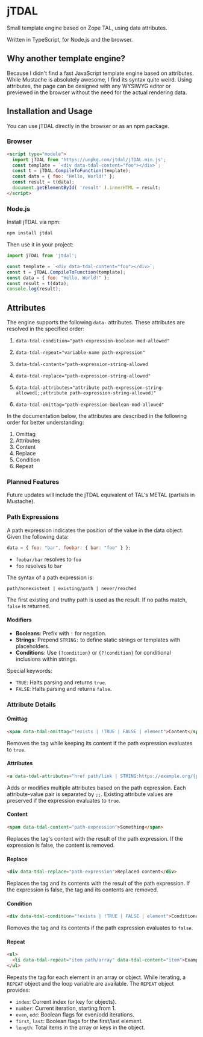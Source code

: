# jTDAL

Small template engine based on Zope TAL, using data attributes.

Written in TypeScript, for Node.js and the browser.

## Why another template engine?

Because I didn't find a fast JavaScript template engine based on attributes. While Mustache is absolutely awesome, I find its syntax quite weird. Using attributes, the page can be designed with any WYSIWYG editor or previewed in the browser without the need for the actual rendering data.

## Installation and Usage

You can use jTDAL directly in the browser or as an npm package.

### Browser

```html
<script type="module">
  import jTDAL from 'https://unpkg.com/jtdal/jTDAL.min.js';
  const template = `<div data-tdal-content="foo"></div>`;
  const t = jTDAL.CompileToFunction(template);
  const data = { foo: "Hello, World!" };
  const result = t(data);
  document.getElementById( 'result' ).innerHTML = result;
</script>
```

### Node.js

Install jTDAL via npm:

```bash
npm install jtdal
```

Then use it in your project:

```javascript
import jTDAL from 'jtdal';

const template = `<div data-tdal-content="foo"></div>`;
const t = jTDAL.CompileToFunction(template);
const data = { foo: "Hello, World!" };
const result = t(data);
console.log(result);
```

## Attributes

The engine supports the following `data-` attributes. These attributes are resolved in the specified order:

1. `data-tdal-condition="path-expression-boolean-mod-allowed"`

2. `data-tdal-repeat="variable-name path-expression"`

3. `data-tdal-content="path-expression-string-allowed`

4. `data-tdal-replace="path-expression-string-allowed"`

5. `data-tdal-attributes="attribute path-expression-string-allowed[;;attribute path-expression-string-allowed]"`

6. `data-tdal-omittag="path-expression-boolean-mod-allowed"`

In the documentation below, the attributes are described in the following order for better understanding:

1. Omittag
2. Attributes
3. Content
4. Replace
5. Condition
6. Repeat

### Planned Features

Future updates will include the jTDAL equivalent of TAL's METAL (partials in Mustache).

### Path Expressions

A path expression indicates the position of the value in the data object. Given the following data:

```javascript
data = { foo: "bar", foobar: { bar: "foo" } };
```

- `foobar/bar` resolves to `foo`
- `foo` resolves to `bar`

The syntax of a path expression is:

```plaintext
path/nonexistent | existing/path | never/reached
```

The first existing and truthy path is used as the result. If no paths match, `false` is returned.

#### Modifiers

- **Booleans**: Prefix with `!` for negation.
- **Strings**: Prepend `STRING:` to define static strings or templates with placeholders.
- **Conditions**: Use `{?condition}` or `{?!condition}` for conditional inclusions within strings.

Special keywords:

- `TRUE`: Halts parsing and returns `true`.
- `FALSE`: Halts parsing and returns `false`.

### Attribute Details

#### Omittag

```html
<span data-tdal-omittag="!exists | !TRUE | FALSE | element">Content</span>
```

Removes the tag while keeping its content if the path expression evaluates to `true`.

#### Attributes

```html
<a data-tdal-attributes="href path/link | STRING:https://example.org/{page};;class STRING:blue-link">Link name</a>
```

Adds or modifies multiple attributes based on the path expression. Each attribute-value pair is separated by `;;`. Existing attribute values are preserved if the expression evaluates to `true`.

#### Content

```html
<span data-tdal-content="path-expression">Something</span>
```

Replaces the tag's content with the result of the path expression. If the expression is false, the content is removed.

#### Replace

```html
<div data-tdal-replace="path-expression">Replaced content</div>
```

Replaces the tag and its contents with the result of the path expression. If the expression is false, the tag and its contents are removed.

#### Condition

```html
<div data-tdal-condition="!exists | !TRUE | FALSE | element">Conditional element</div>
```

Removes the tag and its contents if the path expression evaluates to `false`.

#### Repeat

```html
<ul>
  <li data-tdal-repeat="item path/array" data-tdal-content="item">Example item</li>
</ul>
```

Repeats the tag for each element in an array or object. While iterating, a `REPEAT` object and the loop variable are available. The `REPEAT` object provides:

- `index`: Current index (or key for objects).
- `number`: Current iteration, starting from 1.
- `even`, `odd`: Boolean flags for even/odd iterations.
- `first`, `last`: Boolean flags for the first/last element.
- `length`: Total items in the array or keys in the object.


